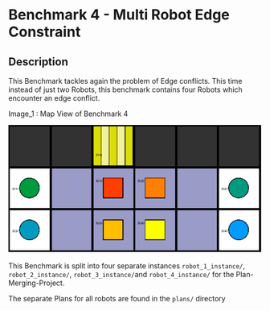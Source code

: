 # Benchmark 4 - Multi Robot Edge Constraint



## Description

This Benchmark tackles again the problem of Edge conflicts. This time instead of just two Robots, this benchmark contains four Robots which encounter an edge conflict.



Image_1 : Map View of Benchmark 4

![Map View of Benchmark 4](map.png "Map View of Benchmark 4") 



This Benchmark is split into four separate instances `robot_1_instance/`, `robot_2_instance/`, `robot_3_instance/`and `robot_4_instance/` for the Plan-Merging-Project. 

The separate Plans for all robots are found in the `plans/` directory